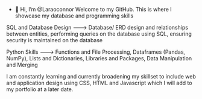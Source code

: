 - 👋 Hi, I’m @Laraoconnor
Welcome to my GitHub.
This is where I showcase my database and programming skills

SQL and Database Design ---> Database/ ERD design and relationships between entities, performing queries on the database using SQL, ensuring security is maintained on the database 

Python Skills ---> Functions and File Processing, Dataframes (Pandas, NumPy), Lists and Dictionaries, Libraries and Packages, Data Manipulation and Merging

I am constantly learning and currently broadening my skillset to include web and application design using CSS, HTML and Javascript which I will add to my portfolio at a later date.

